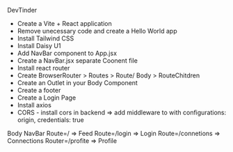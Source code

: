 DevTinder
- Create a Vite + React application
- Remove unecessary code and create a Hello World app
- Install Tailwind CSS
- Install Daisy U1
- Add NavBar component to App.jsx
- Create a NavBar.jsx separate Coonent file
- Install react router
- Create BrowserRouter > Routes > Route/ Body > RouteChitdren
- Create an Outlet in your Body Component
- Create a footer
- Create a Login Page
- Install axios
- CORS - install cors in backend => add middleware to with configurations: origin, credentials: true

Body
    NavBar
    Route=/ => Feed
    Route=/login => Login
    Route=/connetions => Connections
    Router=/profite => Profile

<!-- - Access_key : REMOVED_KEY
- Secret_access_key : REMOVED_KEY -->